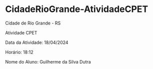 # CidadeRioGrande-AtividadeCPET
Cidade de Rio Grande - RS

Atividade CPET

Data da Atividade: 18/04/2024

Horário: 18:12

Nome do Aluno: Guilherme da Silva Dutra
